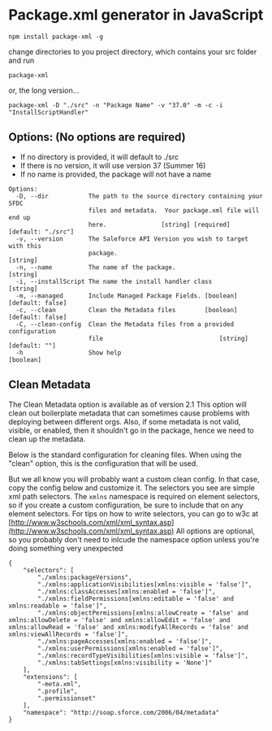 # Package.xml generator in JavaScript
`npm install package-xml -g`

change directories to you project directory, which contains your src folder and run

`package-xml`

or, the long version...

`package-xml -D "./src" -n "Package Name" -v "37.0" -m -c -i "InstallScriptHandler"`

## Options: (No options are required)
* If no directory is provided, it will default to ./src
* If there is no version, it will use version 37 (Summer 16)
* If no name is provided, the package will not have a name
```
Options:
  -D, --dir           The path to the source directory containing your SFDC
                      files and metadata.  Your package.xml file will end up
                      here.               [string] [required] [default: "./src"]
  -v, --version       The Saleforce API Version you wish to target with this
                      package.                                          [string]
  -n, --name          The name of the package.                          [string]
  -i, --installScript The name the install handler class                [string]
  -m, --managed       Include Managed Package Fields. [boolean] [default: false]
  -c, --clean         Clean the Metadata files        [boolean] [default: false]
  -C, --clean-config  Clean the Metadata files from a provided configuration
                      file                                [string] [default: ""]
  -h                  Show help                                        [boolean]
```

## Clean Metadata

The Clean Metadata option is available as of version 2.1
This option will clean out boilerplate metadata that can sometimes cause problems with deploying between different orgs. Also, if some metadata is not valid, visible, or enabled, then it shouldn't go in the package, hence we need to clean up the metadata.

Below is the standard configuration for cleaning files. When using the "clean" option, this is the configuration that will be used.

But we all know you will probably want a custom clean config.  In that case, copy the config below and customize it.
The selectors you see are simple xml path selectors. The `xmlns` namespace is required on element selectors, so if you create a custom configuration, be sure to include that on any element selectors.
For tips on how to write selectors, you can go to w3c at [http://www.w3schools.com/xml/xml_syntax.asp](http://www.w3schools.com/xml/xml_syntax.asp)
All options are optional, so you probably don't need to inlcude the namespace option unless you're doing something very unexpected

```
{
    "selectors": [
        "./xmlns:packageVersions",
        "./xmlns:applicationVisibilities[xmlns:visible = 'false']",
        "./xmlns:classAccesses[xmlns:enabled = 'false']",
        "./xmlns:fieldPermissions[xmlns:editable = 'false' and xmlns:readable = 'false']",
        "./xmlns:objectPermissions[xmlns:allowCreate = 'false' and xmlns:allowDelete = 'false' and xmlns:allowEdit = 'false' and xmlns:allowRead = 'false' and xmlns:modifyAllRecords = 'false' and xmlns:viewAllRecords = 'false']",
        "./xmlns:pageAccesses[xmlns:enabled = 'false']",
        "./xmlns:userPermissions[xmlns:enabled = 'false']",
        "./xmlns:recordTypeVisibilities[xmlns:visible = 'false']",
        "./xmlns:tabSettings[xmlns:visibility = 'None']"
    ],
    "extensions": [
        "-meta.xml",
        ".profile",
        ".permissionset"
    ],
    "namespace": "http://soap.sforce.com/2006/04/metadata"
}
``` 
